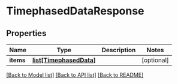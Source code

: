 # TimephasedDataResponse

## Properties
Name | Type | Description | Notes
------------ | ------------- | ------------- | -------------
**items** | [**list[TimephasedData]**](TimephasedData.md) |  | [optional] 

[[Back to Model list]](../README.md#documentation-for-models) [[Back to API list]](../README.md#documentation-for-api-endpoints) [[Back to README]](../README.md)


